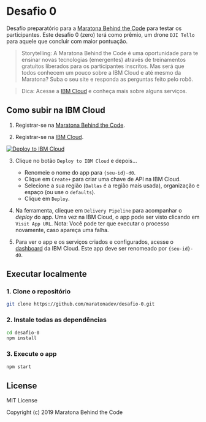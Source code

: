 # Desafio 0

Desafio preparatório para a [Maratona Behind the Code](https://ibm.biz/maratona) para testar os participantes. Este desafio 0 (zero) terá como prêmio, um drone `DJI Tello` para aquele que concluir com maior pontuação.

> Storytelling: A Maratona Behind the Code é uma oportunidade para te ensinar novas tecnologias (emergentes) através de treinamentos gratuitos liberados para os participantes inscritos. Mas será que todos conhecem um pouco sobre a IBM Cloud e até mesmo da Maratona? Suba o seu site e responda as perguntas feito pelo robô. 

> Dica: Acesse a [IBM Cloud](https://cloud.ibm.com/catalog) e conheça mais sobre alguns serviços.

## Como subir na IBM Cloud

1. Registrar-se na [Maratona Behind the Code](https://ibm.biz/maratona).

2. Registrar-se na [IBM Cloud](https://ibm.biz/BdzsFc).

[![Deploy to IBM Cloud](https://cloud.ibm.com/devops/setup/deploy/button.png)](https://cloud.ibm.com/devops/setup/deploy?repository=https://github.com/maratonadev/desafio-0.git)

3. Clique no botão `Deploy to IBM Cloud` e depois...

    * Renomeie o nome do app para `{seu-id}-d0`.
    * Clique em `Create+` para criar uma chave de API na IBM Cloud.
    * Selecione a sua região (`Dallas` é a região mais usada), organização e espaço (ou use o `defaults`).
    * Clique em `Deploy`.

4. Na ferramenta, clieque em `Delivery Pipeline` para acompanhar o *deploy* do app. Uma vez na IBM Cloud, o app pode ser visto clicando em `Visit App URL`. Nota: Você pode ter que executar o processo novamente, caso apareça uma falha.

5. Para ver o app e os serviços criados e configurados, acesse o [dashboard](https://cloud.ibm.com/resources) da IBM Cloud. Este app deve ser renomeado por `{seu-id}-d0`.

## Executar localmente

### 1. Clone o repositório

```sh
git clone https://github.com/maratonadev/desafio-0.git
```

### 2. Instale todas as dependências

```sh
cd desafio-0
npm install
```

### 3. Execute o app

```sh
npm start
```

## License

MIT License

Copyright (c) 2019 Maratona Behind the Code
